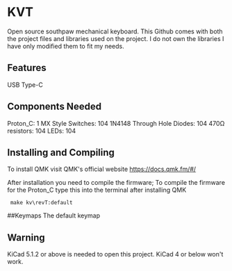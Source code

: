 # KVT
Open source southpaw mechanical keyboard. This Github comes with both the project files and libraries used on the project.
I do not own the libraries I have only modified them to fit my needs.

## Features
USB Type-C

## Components Needed
Proton_C: 1
MX Style Switches: 104
1N4148 Through Hole Diodes: 104
470Ω resistors: 104
LEDs: 104



## Installing and Compiling
To install QMK visit QMK's official website https://docs.qmk.fm/#/

After installation you need to compile the firmware; To compile the firmware for the Proton_C type this into the terminal after installing QMK

```
 make kv\revT:default
```
##Keymaps
The default keymap 

## Warning
KiCad 5.1.2 or above is needed to open this project. KiCad 4 or below won't work.
